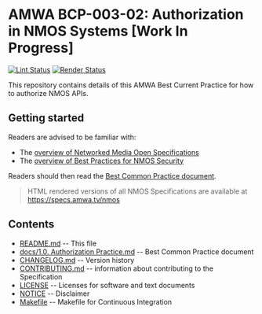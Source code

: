 # AMWA BCP-003-02: Authorization in NMOS Systems \[Work In Progress\]

[![Lint Status](https://github.com/AMWA-TV/nmos-authorization-practice/workflows/Lint/badge.svg)](https://github.com/AMWA-TV/nmos-authorization-practice/actions?query=workflow%3ALint)
[![Render Status](https://github.com/AMWA-TV/nmos-authorization-practice/workflows/Render/badge.svg)](https://github.com/AMWA-TV/nmos-authorization-practice/actions?query=workflow%3ARender)

This repository contains details of this AMWA Best Current Practice for how to authorize NMOS APIs.

## Getting started

Readers are advised to be familiar with:

- The [overview of Networked Media Open Specifications](https://amwa-tv.github.io/nmos)
- The [overview of Best Practices for NMOS Security](https://amwa-tv.github.io/nmos-api-security)

Readers should then read the [Best Common Practice document](docs/1.0.%20Authorization%20Practice.md).

> HTML rendered versions of all NMOS Specifications are available at <https://specs.amwa.tv/nmos>

## Contents

- [README.md](README.md) -- This file
- [docs/1.0. Authorization Practice.md](docs/1.0.%20Authorization%20Practice.md) -- Best Common Practice document
- [CHANGELOG.md](CHANGELOG.md) -- Version history
- [CONTRIBUTING.md](CONTRIBUTING.md) -- information about contributing to the Specification
- [LICENSE](LICENSE) -- Licenses for software and text documents
- [NOTICE](NOTICE) -- Disclaimer
- [Makefile](Makefile) -- Makefile for Continuous Integration
